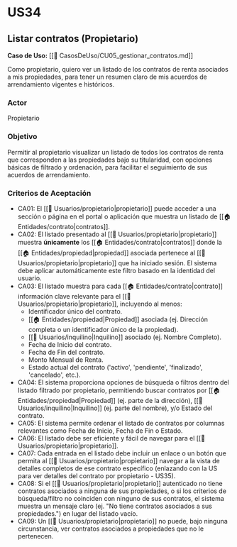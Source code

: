 # US34

## Listar contratos (Propietario)

**Caso de Uso:** [[📄 CasosDeUso/CU05_gestionar_contratos.md]]

Como propietario, quiero ver un listado de los contratos de renta asociados a mis propiedades, para tener un resumen claro de mis acuerdos de arrendamiento vigentes e históricos.

### Actor

Propietario

### Objetivo

Permitir al propietario visualizar un listado de todos los contratos de renta que corresponden a las propiedades bajo su titularidad, con opciones básicas de filtrado y ordenación, para facilitar el seguimiento de sus acuerdos de arrendamiento.

### Criterios de Aceptación

- CA01: El [[👥 Usuarios/propietario|propietario]] puede acceder a una sección o página en el portal o aplicación que muestra un listado de [[🏠 Entidades/contrato|contratos]].
- CA02: El listado presentado al [[👥 Usuarios/propietario|propietario]] muestra **únicamente** los [[🏠 Entidades/contrato|contratos]] donde la [[🏠 Entidades/propiedad|propiedad]] asociada pertenece al [[👥 Usuarios/propietario|propietario]] que ha iniciado sesión. El sistema debe aplicar automáticamente este filtro basado en la identidad del usuario.
- CA03: El listado muestra para cada [[🏠 Entidades/contrato|contrato]] información clave relevante para el [[👥 Usuarios/propietario|propietario]], incluyendo al menos:
    - Identificador único del contrato.
    - [[🏠 Entidades/propiedad|Propiedad]] asociada (ej. Dirección completa o un identificador único de la propiedad).
    - [[👥 Usuarios/inquilino|Inquilino]] asociado (ej. Nombre Completo).
    - Fecha de Inicio del contrato.
    - Fecha de Fin del contrato.
    - Monto Mensual de Renta.
    - Estado actual del contrato ('activo', 'pendiente', 'finalizado', 'cancelado', etc.).
- CA04: El sistema proporciona opciones de búsqueda o filtros dentro del listado filtrado por propietario, permitiendo buscar contratos por [[🏠 Entidades/propiedad|Propiedad]] (ej. parte de la dirección), [[👥 Usuarios/inquilino|Inquilino]] (ej. parte del nombre), y/o Estado del contrato.
- CA05: El sistema permite ordenar el listado de contratos por columnas relevantes como Fecha de Inicio, Fecha de Fin o Estado.
- CA06: El listado debe ser eficiente y fácil de navegar para el [[👥 Usuarios/propietario|propietario]].
- CA07: Cada entrada en el listado debe incluir un enlace o un botón que permita al [[👥 Usuarios/propietario|propietario]] navegar a la vista de detalles completos de ese contrato específico (enlazando con la US para ver detalles del contrato por propietario - US35).
- CA08: Si el [[👥 Usuarios/propietario|propietario]] autenticado no tiene contratos asociados a ninguna de sus propiedades, o si los criterios de búsqueda/filtro no coinciden con ninguno de sus contratos, el sistema muestra un mensaje claro (ej. "No tiene contratos asociados a sus propiedades.") en lugar del listado vacío.
- CA09: Un [[👥 Usuarios/propietario|propietario]] no puede, bajo ninguna circunstancia, ver contratos asociados a propiedades que no le pertenecen.